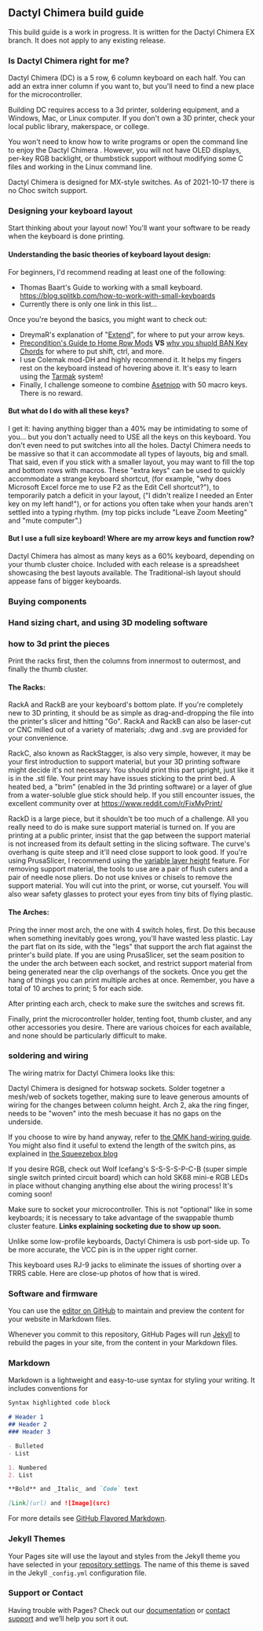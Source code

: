 ## Dactyl Chimera build guide

This build guide is a work in progress. It is written for the Dactyl Chimera EX branch. It does not apply to any existing release.

### Is Dactyl Chimera right for me?

Dactyl Chimera (DC) is a 5 row, 6 column keyboard on each half. You can add an extra inner column if you want to, but you'll need to find a new place for the microcontroller.

Building DC requires access to a 3d printer, soldering equipment, and a Windows, Mac, or Linux computer. If you don't own a 3D printer, check your local public library, makerspace, or college.

You won't need to know how to write programs or open the command line to enjoy the Dactyl Chimera . However, you will not have OLED displays, per-key RGB backlight, or thumbstick support without modifying some C files and working in the Linux command line.

Dactyl Chimera is designed for MX-style switches. As of 2021-10-17 there is no Choc switch support.

### Designing your keyboard layout

Start thinking about your layout now! You'll want your software to be ready when the keyboard is done printing.

#### Understanding the basic theories of keyboard layout design:

For beginners, I'd recommend reading at least one of the following:

- Thomas Baart's Guide to working with a small keyboard. https://blog.splitkb.com/how-to-work-with-small-keyboards
- Currently there is only one link in this list...

Once you're beyond the basics, you might want to check out:

- DreymaR's explanation of "[Extend](https://dreymar.colemak.org/layers-extend.html)", for where to put your arrow keys.
- [Precondition's Guide to Home Row Mods](https://precondition.github.io/home-row-mods) **VS** [why you shuold BAN Key Chords](http://xahlee.info/kbd/banish_key_chords.html) for where to put shift, ctrl, and more.
- I use Colemak mod-DH and highly recommend it. It helps my fingers rest on the keyboard instead of hovering above it. It's easy to learn using the [Tarmak](https://dreymar.colemak.org/tarmak.html) system!
- Finally, I challenge someone to combine [Asetniop](http://asetniop.com/) with 50 macro keys. There is no reward.

#### But what do I do with all these keys?

I get it: having anything bigger than a 40% may be intimidating to some of you... but you don't actually need to USE all the keys on this keyboard. You don't even need to put switches into all the holes. Dactyl Chimera needs to be massive so that it can accommodate all types of layouts, big and small. That said, even if you stick with a smaller layout, you may want to fill the top and bottom rows with macros. These "extra keys" can be used to quickly accommodate a strange keyboard shortcut, (for example, "why does Microsoft Excel force me to use F2 as the Edit Cell shortcut?"), to temporarily patch a deficit in your layout, ("I didn't realize I needed an Enter key on my left hand!"), or for actions you often take when your hands aren't settled into a typing rhythm. (my top picks include "Leave Zoom Meeting" and "mute computer".)

#### But I use a full size keyboard! Where are my arrow keys and function row?

Dactyl Chimera has almost as many keys as a 60% keyboard, depending on your thumb cluster choice. Included with each release is a spreadsheet showcasing the best layouts available. The Traditional-ish layout should appease fans of bigger keyboards.

### Buying components



### Hand sizing chart, and using 3D modeling software



### how to 3d print the pieces

Print the racks first, then the columns from innermost to outermost, and finally the thumb cluster.

#### The Racks:

RackA and RackB are your keyboard's bottom plate. If you're completely new to 3D printing, it should be as simple as drag-and-dropping the file into the printer's slicer and hitting "Go". RackA and RackB can also be laser-cut or CNC milled out of a variety of materials; .dwg and .svg are provided for your convenience.

RackC, also known as RackStagger, is also very simple, however, it may be your first introduction to support material, but your 3D printing software might decide it's not necessary. You should print this part upright, just like it is in the .stl file. Your print may have issues sticking to the print bed. A heated bed, a "brim" (enabled in the 3d printing software) or a layer of glue from a water-soluble glue stick should help. If you still encounter issues, the excellent community over at https://www.reddit.com/r/FixMyPrint/

RackD is a large piece, but it shouldn't be too much of a challenge. All you really need to do is make sure support material is turned on. If you are printing at a public printer, insist that the gap between the support material is not increased from its default setting in the slicing software. The curve's overhang is quite steep and it'll need close support to look good. If you're using PrusaSlicer, I recommend using the [variable layer height](https://help.prusa3d.com/en/article/variable-layer-height-function_1750) feature. For removing support material, the tools to use are a pair of flush cuters and a pair of needle nose pliers. Do not use knives or chisels to remove the support material. You will cut into the print, or worse, cut yourself. You will also wear safety glasses to protect your eyes from tiny bits of flying plastic.

#### The Arches:

Pring the inner most arch, the one with 4 switch holes, first. Do this because when something inevitably goes wrong, you'll have wasted less plastic. Lay the part flat on its side, with the "legs" that support the arch flat against the printer's build plate. If you are using PrusaSlicer, set the seam position to the under the arch between each socket, and restrict support material from being generated near the clip overhangs of the sockets. Once you get the hang of things you can print multiple arches at once. Remember, you have a total of 10 arches to print; 5 for each side.

After printing each arch, check to make sure the switches and screws fit.

Finally, print the microcontroller holder, tenting foot, thumb cluster, and any other accessories you desire. There are various choices for each available, and none should be particularly difficult to make.

### soldering and wiring

The wiring matrix for Dactyl Chimera looks like this:

Dactyl Chimera is designed for hotswap sockets. Solder togetner a mesh/web of sockets together, making sure to leave generous amounts of wiring for the changes between column height. Arch 2, aka the ring finger, needs to be "woven" into the mesh becuase it has no gaps on the underside.

If you choose to wire by hand anyway, refer to [the QMK hand-wiring guide](https://docs.qmk.fm/#/hand_wire). You might also find it useful to extend the length of the switch pins, as explained in [the Squeezebox blog](https://peterlyons.com/problog/2021/04/squeezebox-keyboard/)

If you desire RGB, check out Wolf Icefang's S-S-S-S-P-C-B (super simple single switch printed circuit board) which can hold SK68 mini-e RGB LEDs in place without changing anything else about the wiring process! It's coming soon!

Make sure to socket your microcontroller. This is not "optional" like in some keyboards; it is necessary to take advantage of the swappable thumb cluster feature. **Links explaining socketing due to show up soon.**

Unlike some low-profile keyboards, Dactyl Chimera is usb port-side up. To be more accurate, the VCC pin is in the upper right corner.

This keyboard uses RJ-9 jacks to eliminate the issues of shorting over a TRRS cable. Here are close-up photos of how that is wired.

### Software and firmware



You can use the [editor on GitHub](https://github.com/WolfIcefang/dactyl-chimera-keyboard/edit/build-guide/docs/index.md) to maintain and preview the content for your website in Markdown files.

Whenever you commit to this repository, GitHub Pages will run [Jekyll](https://jekyllrb.com/) to rebuild the pages in your site, from the content in your Markdown files.

### Markdown

Markdown is a lightweight and easy-to-use syntax for styling your writing. It includes conventions for

```markdown
Syntax highlighted code block

# Header 1
## Header 2
### Header 3

- Bulleted
- List

1. Numbered
2. List

**Bold** and _Italic_ and `Code` text

[Link](url) and ![Image](src)
```

For more details see [GitHub Flavored Markdown](https://guides.github.com/features/mastering-markdown/).

### Jekyll Themes

Your Pages site will use the layout and styles from the Jekyll theme you have selected in your [repository settings](https://github.com/WolfIcefang/dactyl-chimera-keyboard/settings/pages). The name of this theme is saved in the Jekyll `_config.yml` configuration file.

### Support or Contact

Having trouble with Pages? Check out our [documentation](https://docs.github.com/categories/github-pages-basics/) or [contact support](https://support.github.com/contact) and we’ll help you sort it out.
